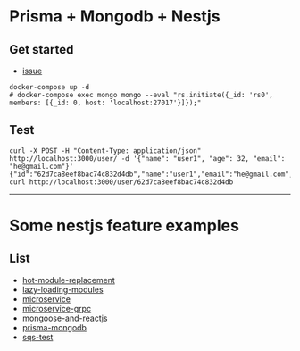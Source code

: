# Prisma + Mongodb + Nestjs

## Get started

- [issue](https://github.com/prisma/prisma/issues/8266)

```
docker-compose up -d
# docker-compose exec mongo mongo --eval "rs.initiate({_id: 'rs0', members: [{_id: 0, host: 'localhost:27017'}]});"
```

## Test

```
curl -X POST -H "Content-Type: application/json" http://localhost:3000/user/ -d '{"name": "user1", "age": 32, "email": "he@gmail.com"}'
{"id":"62d7ca8eef8bac74c832d4db","name":"user1","email":"he@gmail.com","age":32,"comment":null}%
curl http://localhost:3000/user/62d7ca8eef8bac74c832d4db
```

---

# Some nestjs feature examples

## List

- [hot-module-replacement](https://github.com/keidarcy/nestjs-examples/tree/hot-module-replacement)
- [lazy-loading-modules](https://github.com/keidarcy/nestjs-examples/tree/lazy-loading-modules)
- [microservice](https://github.com/keidarcy/nestjs-examples/tree/microservice)
- [microservice-grpc](https://github.com/keidarcy/nestjs-examples/tree/microservice-grpc)
- [mongoose-and-reactjs](https://github.com/keidarcy/nestjs-examples/tree/mongoose-and-reactjs)
- [prisma-mongodb](https://github.com/keidarcy/nestjs-examples/tree/prisma-mongodb)
- [sqs-test](https://github.com/keidarcy/nestjs-examples/tree/sqs-test)

